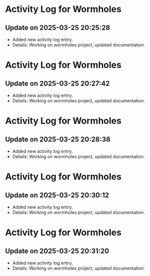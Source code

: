 # Activity Log for Wormholes

## Update on 2025-03-25 20:25:28
- Added new activity log entry.
- Details: Working on wormholes project, updated documentation.

# Activity Log for Wormholes

## Update on 2025-03-25 20:27:42
- Added new activity log entry.
- Details: Working on wormholes project, updated documentation.

# Activity Log for Wormholes

## Update on 2025-03-25 20:28:38
- Added new activity log entry.
- Details: Working on wormholes project, updated documentation.

# Activity Log for Wormholes

## Update on 2025-03-25 20:30:12
- Added new activity log entry.
- Details: Working on wormholes project, updated documentation.

# Activity Log for Wormholes

## Update on 2025-03-25 20:31:20
- Added new activity log entry.
- Details: Working on wormholes project, updated documentation.

